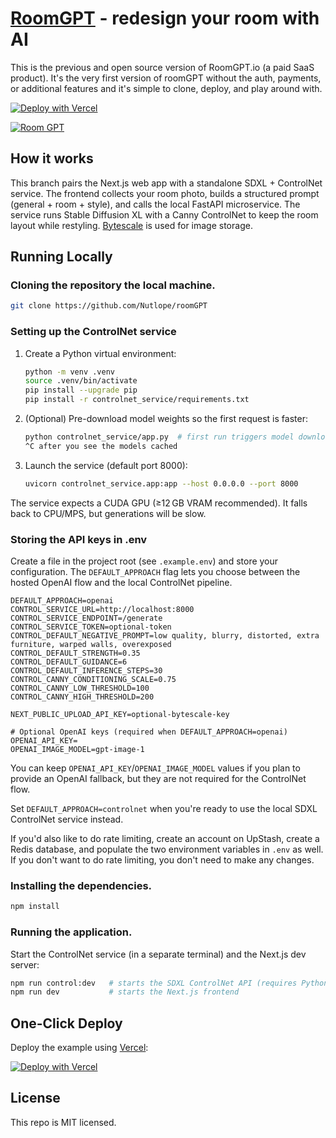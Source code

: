 # [RoomGPT](https://roomGPT.io) - redesign your room with AI

This is the previous and open source version of RoomGPT.io (a paid SaaS product). It's the very first version of roomGPT without the auth, payments, or additional features and it's simple to clone, deploy, and play around with.

[![Deploy with Vercel](https://vercel.com/button)](https://vercel.com/new/clone?repository-url=https://github.com/Nutlope/roomGPT&env=REPLICATE_API_KEY&project-name=room-GPT&repo-name=roomGPT)

[![Room GPT](./public/screenshot.png)](https://roomGPT.io)

## How it works

This branch pairs the Next.js web app with a standalone SDXL + ControlNet service. The frontend collects your room photo, builds a structured prompt (general + room + style), and calls the local FastAPI microservice. The service runs Stable Diffusion XL with a Canny ControlNet to keep the room layout while restyling. [Bytescale](https://www.bytescale.com/) is used for image storage.

## Running Locally

### Cloning the repository the local machine.

```bash
git clone https://github.com/Nutlope/roomGPT
```

### Setting up the ControlNet service

1. Create a Python virtual environment:

   ```bash
   python -m venv .venv
   source .venv/bin/activate
   pip install --upgrade pip
   pip install -r controlnet_service/requirements.txt
   ```

2. (Optional) Pre-download model weights so the first request is faster:

   ```bash
   python controlnet_service/app.py  # first run triggers model downloads
   ^C after you see the models cached
   ```

3. Launch the service (default port 8000):

   ```bash
   uvicorn controlnet_service.app:app --host 0.0.0.0 --port 8000
   ```

The service expects a CUDA GPU (≥12 GB VRAM recommended). It falls back to CPU/MPS, but generations will be slow.

### Storing the API keys in .env

Create a file in the project root (see `.example.env`) and store your configuration. The `DEFAULT_APPROACH` flag lets you choose between the hosted OpenAI flow and the local ControlNet pipeline.

```
DEFAULT_APPROACH=openai
CONTROL_SERVICE_URL=http://localhost:8000
CONTROL_SERVICE_ENDPOINT=/generate
CONTROL_SERVICE_TOKEN=optional-token
CONTROL_DEFAULT_NEGATIVE_PROMPT=low quality, blurry, distorted, extra furniture, warped walls, overexposed
CONTROL_DEFAULT_STRENGTH=0.35
CONTROL_DEFAULT_GUIDANCE=6
CONTROL_DEFAULT_INFERENCE_STEPS=30
CONTROL_CANNY_CONDITIONING_SCALE=0.75
CONTROL_CANNY_LOW_THRESHOLD=100
CONTROL_CANNY_HIGH_THRESHOLD=200

NEXT_PUBLIC_UPLOAD_API_KEY=optional-bytescale-key

# Optional OpenAI keys (required when DEFAULT_APPROACH=openai)
OPENAI_API_KEY=
OPENAI_IMAGE_MODEL=gpt-image-1
```

You can keep `OPENAI_API_KEY`/`OPENAI_IMAGE_MODEL` values if you plan to provide an OpenAI fallback, but they are not required for the ControlNet flow.

Set `DEFAULT_APPROACH=controlnet` when you're ready to use the local SDXL ControlNet service instead.

If you'd also like to do rate limiting, create an account on UpStash, create a Redis database, and populate the two environment variables in `.env` as well. If you don't want to do rate limiting, you don't need to make any changes.

### Installing the dependencies.

```bash
npm install
```

### Running the application.

Start the ControlNet service (in a separate terminal) and the Next.js dev server:

```bash
npm run control:dev   # starts the SDXL ControlNet API (requires Python env)
npm run dev           # starts the Next.js frontend
```

## One-Click Deploy

Deploy the example using [Vercel](https://vercel.com?utm_source=github&utm_medium=readme&utm_campaign=vercel-examples):

[![Deploy with Vercel](https://vercel.com/button)](https://vercel.com/new/clone?repository-url=https://github.com/Nutlope/roomGPT&env=REPLICATE_API_KEY&project-name=room-GPT&repo-name=roomGPT)

## License

This repo is MIT licensed.
